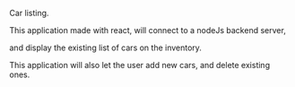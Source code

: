 Car listing.

This application made with react, will connect to a nodeJs backend server,

and display the existing list of cars on the inventory.

This application will also let the user add new cars, and delete existing ones.



